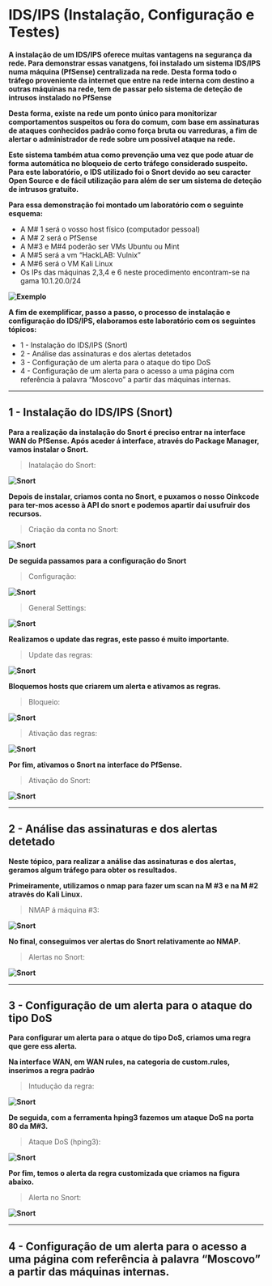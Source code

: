 # IDS/IPS (Instalação, Configuração e Testes)

**A instalação de um IDS/IPS oferece muitas vantagens na segurança da rede. Para demonstrar essas vanatgens, foi instalado um sistema IDS/IPS numa máquina (PfSense) centralizada na rede. Desta forma todo o tráfego proveniente da internet que entre na rede interna com destino a outras máquinas na rede, tem de passar pelo sistema de deteção de intrusos instalado no PfSense**

**Desta forma, existe na rede um ponto único para monitorizar comportamentos suspeitos ou fora do comum, com base em assinaturas de ataques conhecidos padrão como força bruta ou varreduras, a fim de alertar o administrador de rede sobre um possivel ataque na rede.**

**Este sistema também atua como prevenção uma vez que pode atuar de forma automática no bloqueio de certo tráfego considerado suspeito. Para este laboratório, o IDS utilizado foi o Snort devido ao seu caracter Open Source e de fácil utilização para além de ser um sistema de deteção de intrusos gratuito.**

**Para essa demonstração foi montado um laboratório com o seguinte esquema:**

* A M# 1 será o vosso host físico (computador pessoal)
* A M# 2 será o PfSense
* A M#3 e M#4 poderão ser VMs Ubuntu ou Mint
* A M#5 será a vm “HackLAB: Vulnix”
* A M#6 será o VM Kali Linux
* Os IPs das máquinas 2,3,4 e 6 neste procedimento encontram-se na gama 10.1.20.0/24

**![Exemplo](https://github.com/Estevan1998/Sistemas-de-analise-de-vulnerabilidades/blob/main/images/Captura%20de%20ecr%C3%A3%202024-08-11%20202244.png)**

**A fim de exemplificar, passo a passo, o processo de instalação e configuração do IDS/IPS, elaboramos este laboratório com os seguintes tópicos:**

* 1 - Instalação do IDS/IPS (Snort)
* 2 - Análise das assinaturas e dos alertas detetados
* 3 - Configuração de um alerta para o ataque do tipo DoS
* 4 - Configuração de um alerta para o acesso a uma página com referência à palavra “Moscovo” a partir das máquinas internas.

***

## 1 - Instalação do IDS/IPS (Snort)

**Para a realização da instalação do Snort é preciso entrar na interface WAN do PfSense. Após aceder á interface, através do Package Manager, vamos instalar o Snort.**

>Inatalação do Snort:

**![Snort](https://github.com/Estevan1998/Sistemas-de-analise-de-vulnerabilidades/blob/main/images/IDS_1.png)**

**Depois de instalar, criamos conta no Snort, e puxamos o nosso Oinkcode para ter-mos acesso à API do snort e podemos apartir daí usufruir dos recursos.**

>Criação da conta no Snort:

**![Snort](https://github.com/Estevan1998/Sistemas-de-analise-de-vulnerabilidades/blob/main/images/IDS_2.png)**

**De seguida passamos para a configuração do Snort**

>Configuração:

**![Snort](https://github.com/Estevan1998/Sistemas-de-analise-de-vulnerabilidades/blob/main/images/IDS_3.png)**

>General Settings:

**![Snort](https://github.com/Estevan1998/Sistemas-de-analise-de-vulnerabilidades/blob/main/images/IDS_4.png)**

**Realizamos o update das regras, este passo é muito importante.**

>Update das regras:

**![Snort](https://github.com/Estevan1998/Sistemas-de-analise-de-vulnerabilidades/blob/main/images/IDS_5.png)**

**Bloquemos hosts que criarem um alerta e ativamos as regras.**

>Bloqueio:

**![Snort](https://github.com/Estevan1998/Sistemas-de-analise-de-vulnerabilidades/blob/main/images/IDS_6.png)**

>Ativação das regras:

**![Snort](https://github.com/Estevan1998/Sistemas-de-analise-de-vulnerabilidades/blob/main/images/IDS_7.png)**

**Por fim, ativamos o Snort na interface do PfSense.**

>Ativação do Snort:

**![Snort](https://github.com/Estevan1998/Sistemas-de-analise-de-vulnerabilidades/blob/main/images/IDS_8.png)**

***

## 2 - Análise das assinaturas e dos alertas detetado

**Neste tópico, para realizar a análise das assinaturas e dos alertas, geramos algum tráfego para obter os resultados.**

**Primeiramente, utilizamos o nmap para fazer um scan na M #3 e na M #2 através do Kali Linux.**

>NMAP á máquina #3:

**![Snort](https://github.com/Estevan1998/Sistemas-de-analise-de-vulnerabilidades/blob/main/images/IDS_9.png)**

**No final, conseguimos ver alertas do Snort relativamente ao NMAP.** 

>Alertas no Snort:

**![Snort](https://github.com/Estevan1998/Sistemas-de-analise-de-vulnerabilidades/blob/main/images/IDS_9.png)**

***

## 3 - Configuração de um alerta para o ataque do tipo DoS

**Para configurar um alerta para o atque do tipo DoS, criamos uma regra que gere ess alerta.**

**Na interface WAN, em WAN rules, na categoria de custom.rules, inserimos a regra padrão**

>Intudução da regra:

**![Snort](https://github.com/Estevan1998/Sistemas-de-analise-de-vulnerabilidades/blob/main/images/IDS_10.png)**

**De seguida, com a ferramenta hping3 fazemos um ataque DoS na porta 80 da M#3.**

>Ataque DoS (hping3):

**![Snort](https://github.com/Estevan1998/Sistemas-de-analise-de-vulnerabilidades/blob/main/images/IDS_11.png)**

**Por fim, temos o alerta da regra customizada que criamos na figura abaixo.**

>Alerta no Snort:

**![Snort](https://github.com/Estevan1998/Sistemas-de-analise-de-vulnerabilidades/blob/main/images/IDS_12.png)**

***

## 4 - Configuração de um alerta para o acesso a uma página com referência à palavra “Moscovo” a partir das máquinas internas. 



